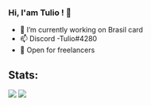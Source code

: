 ### Hi, I'am Tulio ! 👋

- :briefcase: I’m currently working on Brasil card
- 📫 Discord -Tulio#4280
- :briefcase: Open for freelancers

## Stats:
<img src="https://github-readme-stats.vercel.app/api?username=tuliodev&theme=dark&tshow_icons=true">
<img src="https://github-readme-stats.vercel.app/api/top-langs/?username=tuliodev&theme=dark&layout=compact">

